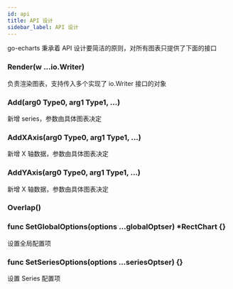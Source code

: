 ```yaml
---
id: api
title: API 设计
sidebar_label: API 设计
---
```


go-echarts 秉承着 API 设计要简洁的原则，对所有图表只提供了下面的接口


### Render(w ...io.Writer)
负责渲染图表，支持传入多个实现了 io.Writer 接口的对象

### Add(arg0 Type0, arg1 Type1, ...)
新增 series，参数由具体图表决定

### AddXAxis(arg0 Type0, arg1 Type1, ...)
新增 X 轴数据，参数由具体图表决定

### AddYAxis(arg0 Type0, arg1 Type1, ...)
新增 X 轴数据，参数由具体图表决定

### Overlap()

### func SetGlobalOptions(options ...globalOptser) *RectChart {}
设置全局配置项

### func SetSeriesOptions(options ...seriesOptser) {}
设置 Series 配置项